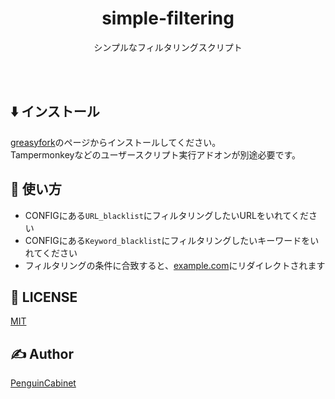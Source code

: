 <div align="center">

# simple-filtering

シンプルなフィルタリングスクリプト


<br>
<br>
</div>

## ⬇️ インストール
[greasyfork]()のページからインストールしてください。    
Tampermonkeyなどのユーザースクリプト実行アドオンが別途必要です。    


## 🔨 使い方
* CONFIGにある`URL_blacklist`にフィルタリングしたいURLをいれてください
* CONFIGにある`Keyword_blacklist`にフィルタリングしたいキーワードをいれてください
* フィルタリングの条件に合致すると、[example.com](https://example.com)にリダイレクトされます


## 🎫 LICENSE

[MIT](./LICENSE)

## ✍ Author

[PenguinCabinet](https://github.com/PenguinCabinet)
